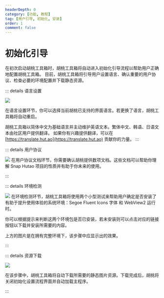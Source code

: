 ```yaml
---
headerDepth: 0
category: [功能, 教程]
tag: [用户引导, 初始化, 安装]
order: 1
comment: false
---
```


# 初始化引导

在初次启动胡桃工具箱时，胡桃工具箱将自动进入初始化引导流程以帮助用户正确地配置胡桃工具箱。
目前，胡桃工具箱将引导用户设置语言、确认重要的用户协议、检查必要的环境配置并下载静态资源。

::: details 语言设置

![](https://img.alicdn.com/imgextra/i4/1797064093/O1CN016IMEtP1g6dyEFo5uK_!!1797064093.png_.webp)

在语言设置环节，你可以选择当前胡桃已支持的界面语言。若更换了语言，胡桃工具箱将自动重启。

胡桃工具箱以简体中文为基础语言并主动维护英语文本。繁体中文、韩语、日语文本由社区用户提供翻译。
如果你有兴趣提供翻译，可以在 [https://translate.hut.ao](https://translate.hut.ao) 贡献你的力量。
:::

::: details 用户协议

![](https://img.alicdn.com/imgextra/i2/1797064093/O1CN01SzKgb61g6dy2MZH5s_!!1797064093.png_.webp)
在用户协议文档环节，你需要确认胡桃提供数项文档。这些文档可以帮助你理解 Snap Hutao 项目的性质并有助于你未来的使用。

:::

::: details 环境检测

![](https://img.alicdn.com/imgextra/i2/1797064093/O1CN01T3lLLI1g6dyDspUsf_!!1797064093.png_.webp)
在环境检测环节，胡桃工具箱将使用两个小型测试来帮助用户确定是否安装了有助于提升使用体验的系统环境：Segoe Fluent Icons 字体 和 WebView2 运行时。

你可以根据提示来判断这两个环境包是否已安装，若未安装则可以点击对应的链接按钮以下载并安装所需要的内容。

上方的图片是在拥有完整环境下，该步骤中应显示出的效果。

:::

::: details 资源下载

![](https://img.alicdn.com/imgextra/i1/1797064093/O1CN01QILPRh1g6dyHTUpV9_!!1797064093.png_.webp)

在该步骤中，胡桃工具箱将自动下载所需要的静态图片资源。下载完成后，胡桃将关闭初始化设置流程界面并自动加载主程序。

:::
